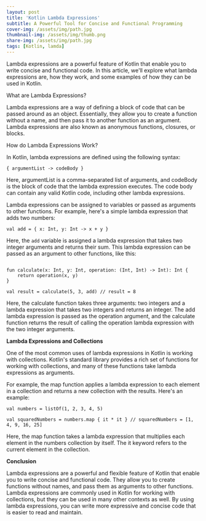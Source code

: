 ```yaml
---
layout: post
title: 'Kotlin Lambda Expressions'
subtitle: A Powerful Tool for Concise and Functional Programming
cover-img: /assets/img/path.jpg
thumbnail-img: /assets/img/thumb.png
share-img: /assets/img/path.jpg
tags: [Kotlin, lamda]
---
```


Lambda expressions are a powerful feature of Kotlin that enable you to write concise and functional code. In this article, we'll explore what lambda expressions are, how they work, and some examples of how they can be used in Kotlin.

What are Lambda Expressions?

Lambda expressions are a way of defining a block of code that can be passed around as an object. Essentially, they allow you to create a function without a name, and then pass it to another function as an argument. Lambda expressions are also known as anonymous functions, closures, or blocks.

How do Lambda Expressions Work?

In Kotlin, lambda expressions are defined using the following syntax:

```
{ argumentList -> codeBody }
```

Here, argumentList is a comma-separated list of arguments, and codeBody is the block of code that the lambda expression executes. The code body can contain any valid Kotlin code, including other lambda expressions.

Lambda expressions can be assigned to variables or passed as arguments to other functions. For example, here's a simple lambda expression that adds two numbers:

```
val add = { x: Int, y: Int -> x + y }
```

Here, the `add` variable is assigned a lambda expression that takes two integer arguments and returns their sum. This lambda expression can be passed as an argument to other functions, like this:

```

fun calculate(x: Int, y: Int, operation: (Int, Int) -> Int): Int {
    return operation(x, y)
}

val result = calculate(5, 3, add) // result = 8
```

Here, the calculate function takes three arguments: two integers and a lambda expression that takes two integers and returns an integer. The add lambda expression is passed as the operation argument, and the calculate function returns the result of calling the operation lambda expression with the two integer arguments.

**Lambda Expressions and Collections**

One of the most common uses of lambda expressions in Kotlin is working with collections. Kotlin's standard library provides a rich set of functions for working with collections, and many of these functions take lambda expressions as arguments.

For example, the map function applies a lambda expression to each element in a collection and returns a new collection with the results. Here's an example:

```
val numbers = listOf(1, 2, 3, 4, 5)

val squaredNumbers = numbers.map { it * it } // squaredNumbers = [1, 4, 9, 16, 25]
```

Here, the map function takes a lambda expression that multiplies each element in the numbers collection by itself. The it keyword refers to the current element in the collection.

**Conclusion**

Lambda expressions are a powerful and flexible feature of Kotlin that enable you to write concise and functional code. They allow you to create functions without names, and pass them as arguments to other functions. Lambda expressions are commonly used in Kotlin for working with collections, but they can be used in many other contexts as well. By using lambda expressions, you can write more expressive and concise code that is easier to read and maintain.
